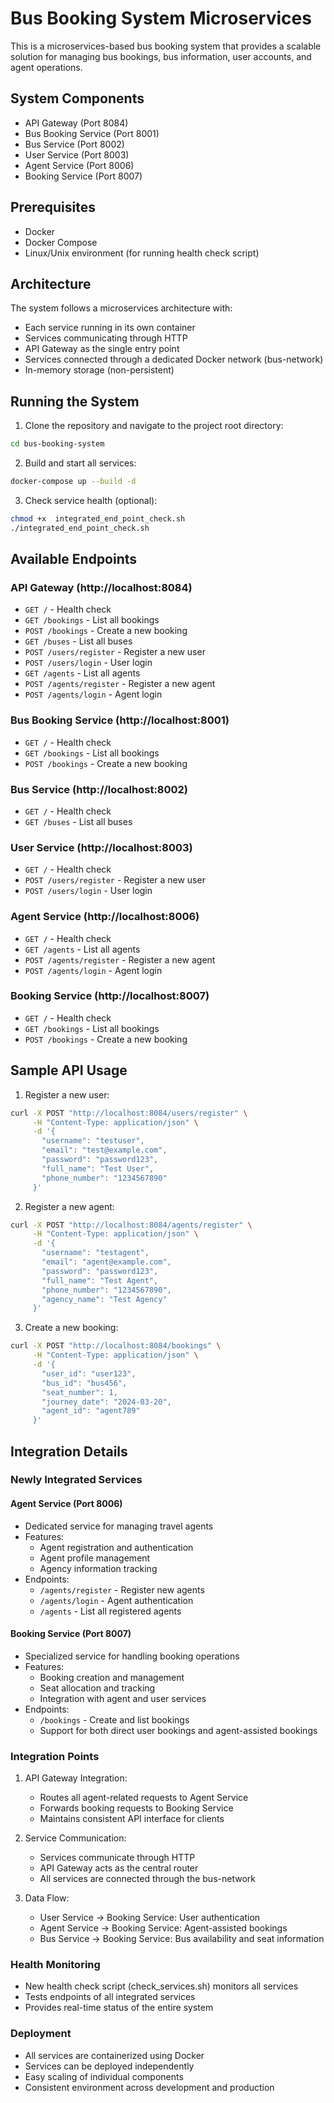 # Bus Booking System Microservices

This is a microservices-based bus booking system that provides a scalable solution for managing bus bookings, bus information, user accounts, and agent operations.

## System Components
- API Gateway (Port 8084)
- Bus Booking Service (Port 8001)
- Bus Service (Port 8002)
- User Service (Port 8003)
- Agent Service (Port 8006)
- Booking Service (Port 8007)

## Prerequisites
- Docker
- Docker Compose
- Linux/Unix environment (for running health check script)

## Architecture
The system follows a microservices architecture with:
- Each service running in its own container
- Services communicating through HTTP
- API Gateway as the single entry point
- Services connected through a dedicated Docker network (bus-network)
- In-memory storage (non-persistent)

## Running the System

1. Clone the repository and navigate to the project root directory:
```bash
cd bus-booking-system
```

2. Build and start all services:
```bash
docker-compose up --build -d
```

3. Check service health (optional):
```bash
chmod +x  integrated_end_point_check.sh
./integrated_end_point_check.sh
```

## Available Endpoints

### API Gateway (http://localhost:8084)
- `GET /` - Health check
- `GET /bookings` - List all bookings
- `POST /bookings` - Create a new booking
- `GET /buses` - List all buses
- `POST /users/register` - Register a new user
- `POST /users/login` - User login
- `GET /agents` - List all agents
- `POST /agents/register` - Register a new agent
- `POST /agents/login` - Agent login

### Bus Booking Service (http://localhost:8001)
- `GET /` - Health check
- `GET /bookings` - List all bookings
- `POST /bookings` - Create a new booking

### Bus Service (http://localhost:8002)
- `GET /` - Health check
- `GET /buses` - List all buses

### User Service (http://localhost:8003)
- `GET /` - Health check
- `POST /users/register` - Register a new user
- `POST /users/login` - User login

### Agent Service (http://localhost:8006)
- `GET /` - Health check
- `GET /agents` - List all agents
- `POST /agents/register` - Register a new agent
- `POST /agents/login` - Agent login

### Booking Service (http://localhost:8007)
- `GET /` - Health check
- `GET /bookings` - List all bookings
- `POST /bookings` - Create a new booking

## Sample API Usage

1. Register a new user:
```bash
curl -X POST "http://localhost:8084/users/register" \
     -H "Content-Type: application/json" \
     -d '{
       "username": "testuser",
       "email": "test@example.com",
       "password": "password123",
       "full_name": "Test User",
       "phone_number": "1234567890"
     }'
```

2. Register a new agent:
```bash
curl -X POST "http://localhost:8084/agents/register" \
     -H "Content-Type: application/json" \
     -d '{
       "username": "testagent",
       "email": "agent@example.com",
       "password": "password123",
       "full_name": "Test Agent",
       "phone_number": "1234567890",
       "agency_name": "Test Agency"
     }'
```

3. Create a new booking:
```bash
curl -X POST "http://localhost:8084/bookings" \
     -H "Content-Type: application/json" \
     -d '{
       "user_id": "user123",
       "bus_id": "bus456",
       "seat_number": 1,
       "journey_date": "2024-03-20",
       "agent_id": "agent789"
     }'
```

## Integration Details

### Newly Integrated Services

#### Agent Service (Port 8006)
- Dedicated service for managing travel agents
- Features:
  - Agent registration and authentication
  - Agent profile management
  - Agency information tracking
- Endpoints:
  - `/agents/register` - Register new agents
  - `/agents/login` - Agent authentication
  - `/agents` - List all registered agents

#### Booking Service (Port 8007)
- Specialized service for handling booking operations
- Features:
  - Booking creation and management
  - Seat allocation and tracking
  - Integration with agent and user services
- Endpoints:
  - `/bookings` - Create and list bookings
  - Support for both direct user bookings and agent-assisted bookings

### Integration Points
1. API Gateway Integration:
   - Routes all agent-related requests to Agent Service
   - Forwards booking requests to Booking Service
   - Maintains consistent API interface for clients

2. Service Communication:
   - Services communicate through HTTP
   - API Gateway acts as the central router
   - All services are connected through the bus-network

3. Data Flow:
   - User Service → Booking Service: User authentication
   - Agent Service → Booking Service: Agent-assisted bookings
   - Bus Service → Booking Service: Bus availability and seat information

### Health Monitoring
- New health check script (check_services.sh) monitors all services
- Tests endpoints of all integrated services
- Provides real-time status of the entire system

### Deployment
- All services are containerized using Docker
- Services can be deployed independently
- Easy scaling of individual components
- Consistent environment across development and production